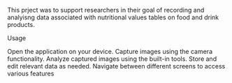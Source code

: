 This prject was to support researchers in their goal of recording and analyisng data associated with nutritional values tables on food and drink products.

Usage 

Open the application on your device.
Capture images using the camera functionality.
Analyze captured images using the built-in tools.
Store and edit relevant data as needed.
Navigate between different screens to access various features
